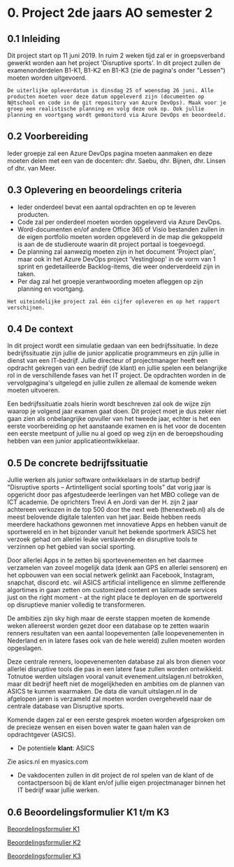 # 0. Project 2de jaars AO semester 2

## 0.1 Inleiding

Dit project start op 11 juni 2019. In ruim 2 weken tijd zal er in groepsverband gewerkt worden aan het project 'Disruptive sports'.
In dit project zullen de examenonderdelen B1-K1, B1-K2 en B1-K3 (zie de pagina's onder "Lessen") moeten worden uitgevoerd. 

``De uiterlijke opleverdatum is dinsdag 25 of woensdag 26 juni. Alle producten moeten voor deze datum opgeleverd zijn (documenten op N@tschool en code in de git repository van Azure DevOps). Maak voor je groep een realistische planning en volg deze ook op. Ook jullie planning en voortgang wordt gemonitord via Azure DevOps en beoordeeld.``

## 0.2 Voorbereiding

Ieder groepje zal een Azure DevOps pagina moeten aanmaken en deze moeten delen met een van de docenten: dhr. Saebu, dhr. Bijnen, dhr. Linsen of dhr. van Meer.

## 0.3 Oplevering en beoordelings criteria

- Ieder onderdeel bevat een aantal opdrachten en op te leveren producten.
- Code zal per onderdeel moeten worden opgeleverd via Azure DevOps.
- Word-documenten en/of andere Office 365 of Visio bestanden zullen in de eigen portfolio moeten worden opgeleverd in de map die gekoppeld is aan de de studieroute waarin dit project portaal is toegevoegd. 
- De planning zal aanwezig moeten zijn in het document 'Project plan', maar ook in het Azure DevOps project 'Vestingloop' in de vorm van 1 sprint en gedetailleerde Backlog-items, die weer onderverdeeld zijn in taken.
- Per dag zal het groepje verantwoording moeten afleggen op zijn planning en voortgang. 

``Het uiteindelijke project zal één cijfer opleveren en op het rapport verschijnen.``

## 0.4 De context 

In dit project wordt een simulatie gedaan van een bedrijfssituatie. In deze bedrijfssituatie zijn jullie de junior applicatie programmeurs en zijn jullie in dienst van een IT-bedrijf.
Jullie directeur of projectmanager heeft een opdracht gekregen van een bedrijf (de klant) en jullie spelen een belangrijke rol in de verschillende fases van het IT project.
De opdrachten worden in de vervolgpagina's uitgelegd en jullie zullen ze allemaal de komende weken moeten uitvoeren.

Een bedrijfssituatie zoals hierin wordt beschreven zal ook de wijze zijn waarop je volgend jaar examen gaat doen.
Dit project moet je dus zeker niet gaan zien als onbelangrijke opvuller van het tweede jaar, echter is het een eerste voorbereiding op het aanstaande examen en is het voor de docenten een eerste meetpunt of jullie nu al goed op weg zijn en de beroepshouding hebben van een junior applicatieontwikkelaar.

## 0.5 De concrete bedrijfssituatie

Jullie werken als junior software ontwikkelaars in de startup bedrijf "Disruptive sports – Artintelligent social sporting tools" dat vorig jaar is opgericht door pas afgestudeerde leerlingen van het MBO college van de ICT academie. De oprichters Trevi A en Jordi van der H. zijn 2 jaar achtereen verkozen in de top 500 door the next web (thenextweb.nl) als de meest belovende digitale talenten van het jaar. Beide hebben reeds meerdere hackathons gewonnen met innovatieve Apps en hebben vanuit de sportwereld en in het bijzonder vanuit het bekende sportmerk ASICS het verzoek gehad om allerlei leuke verslavende en disruptive tools te verzinnen op het gebied van social sporting. 

Door allerlei Apps in te zetten bij sportevenementen en het daarmee verzamelen van zoveel mogelijk data (denk aan GPS en allerlei sensoren) en het opbouwen van een social netwerk gelinkt aan Facebook, Instagram, snapchat, discord etc. wil ASICS artificial intelligence en slimme zelflerende algortimes in gaan zetten om customized content en tailormade services just on the right moment - at the right place te deployen en de sportwereld op disruptieve manier volledig te transformeren.

De ambities zijn sky high maar de eerste stappen moeten de komende weken allereerst worden gezet door een database op te zetten waarin renners resultaten van een aantal loopevementen (alle loopevenementen in Nederland en in latere fases ook van de hele wereld) zullen moeten worden opgeslagen. 

Deze centrale renners, loopevenementen database zal als bron dienen voor allerlei disruptive tools die pas in een latere fase zullen worden ontwikkeld. Totnutoe werden uitslagen vooral vanuit evenement.uitslagen.nl betrokken, maar dit bedrijf heeft niet de mogelijkheden en ambities om de plannen van ASICS te kunnen waarmaken. De data die vanuit uitslagen.nl in de afgelopen jaren is verzameld zal moeten worden overgeheveld naar de centrale database van Disruptive sports.

Komende dagen zal er een eerste gesprek moeten worden afgesproken om de precieze wensen en eisen boven water te gaan halen van de opdrachtgever (ASICS). 

- De potentiele __klant__:
ASICS

Zie asics.nl en myasics.com

- De vakdocenten zullen in dit project de rol spelen van de klant of de contactpersoon bij de klant en/of jullie eigen projectmanager binnen het IT bedrijf waar jullie werken. 

## 0.6 Beoordelingsformulier K1 t/m K3

<a href="https://elo.kw1c.nl/CMS/Studie/811%20ICT-Academie/811%20VakkenInhoud/%5BB.17%20MUL%5D%20Multidisciplinair%20project/25187%20%C2%A0%20Applicatie-%20en%20mediaontwikkelaar/Periode%2008/Projecten/B-B1-K1.xlsm" target="_new">Beoordelingsformulier K1</a>

<a href="https://elo.kw1c.nl/CMS/Studie/811%20ICT-Academie/811%20VakkenInhoud/%5BB.17%20MUL%5D%20Multidisciplinair%20project/25187%20%C2%A0%20Applicatie-%20en%20mediaontwikkelaar/Periode%2008/Projecten/B-B1-K2.xlsm" target="_new">Beoordelingsformulier K2</a>

<a href="https://elo.kw1c.nl/CMS/Studie/811%20ICT-Academie/811%20VakkenInhoud/%5BB.17%20MUL%5D%20Multidisciplinair%20project/25187%20%C2%A0%20Applicatie-%20en%20mediaontwikkelaar/Periode%2008/Projecten/B-B1-K3.xlsm" target="_new">Beoordelingsformulier K3</a>
